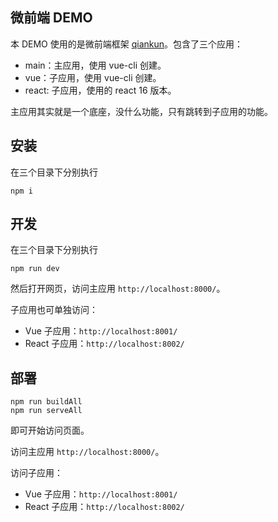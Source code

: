 ## 微前端 DEMO

本 DEMO 使用的是微前端框架 [qiankun](https://qiankun.umijs.org/zh/guide)。包含了三个应用：

- main：主应用，使用 vue-cli 创建。
- vue：子应用，使用 vue-cli 创建。
- react: 子应用，使用的 react 16 版本。

主应用其实就是一个底座，没什么功能，只有跳转到子应用的功能。

## 安装

在三个目录下分别执行

```
npm i
```

## 开发

在三个目录下分别执行

```
npm run dev
```

然后打开网页，访问主应用 `http://localhost:8000/`。

子应用也可单独访问：

- Vue 子应用：`http://localhost:8001/`
- React 子应用：`http://localhost:8002/`

## 部署

```
npm run buildAll
npm run serveAll
```

即可开始访问页面。

访问主应用 `http://localhost:8000/`。

访问子应用：

- Vue 子应用：`http://localhost:8001/`
- React 子应用：`http://localhost:8002/`
